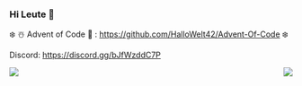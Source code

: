 ### Hi Leute 👋

❄️
 ☃️ Advent of Code 🎄 : https://github.com/HalloWelt42/Advent-Of-Code
❄️

Discord: https://discord.gg/bJfWzddC7P

<img align="left" src="https://github-readme-stats.vercel.app/api?username=hallowelt42&theme=dark#">
<img align="right" src="https://github-readme-stats.vercel.app/api/top-langs/?username=hallowelt42&theme=dark#">
